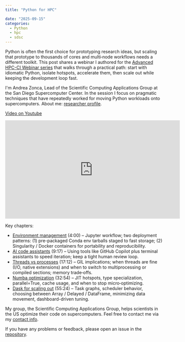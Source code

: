 ```yaml
---
title: "Python for HPC"

date: "2025-09-15"
categories:
  - Python
  - hpc
  - sdsc
---
```


Python is often the first choice for prototyping research ideas, but scaling that prototype to thousands of cores and multi‑node workflows needs a different toolkit. This post shares a webinar I authored for the [Advanced HPC-CI Webinar series](https://www.sdsc.edu/education/training-programs/Advanced-HPC-CI-Webinars.html) that walks through a practical path: start with idiomatic Python, isolate hotspots, accelerate them, then scale out while keeping the development loop fast.

I'm Andrea Zonca, Lead of the Scientific Computing Applications Group at the San Diego Supercomputer Center. In the session I focus on pragmatic techniques that have repeatedly worked for moving Python workloads onto supercomputers. About me: [researcher profile](https://www.sdsc.edu/research/researcher_spotlight/zonca_andrea.html).

[Video on Youtube](https://www.youtube.com/watch?v=Zv4DcRy1yeg)

<iframe width="560" height="315" src="https://www.youtube.com/embed/Zv4DcRy1yeg" title="YouTube video player" frameborder="0" allow="accelerometer; autoplay; clipboard-write; encrypted-media; gyroscope; picture-in-picture" allowfullscreen></iframe>

Key chapters:

* [Environment management](https://www.youtube.com/watch?v=Zv4DcRy1yeg&t=240s) (4:00) – Jupyter workflow; two deployment patterns: (1) pre-packaged Conda env tarballs staged to fast storage; (2) Singularity / Docker containers for portability and reproducibility.
* [AI code assistants](https://www.youtube.com/watch?v=Zv4DcRy1yeg&t=557s) (9:17) – Using tools like GitHub Copilot plus terminal assistants to speed iteration; keep a tight human review loop.
* [Threads vs processes](https://www.youtube.com/watch?v=Zv4DcRy1yeg&t=1032s) (17:12) – GIL implications; when threads are fine (I/O, native extensions) and when to switch to multiprocessing or compiled sections; memory trade‑offs.
* [Numba optimization](https://www.youtube.com/watch?v=Zv4DcRy1yeg&t=1974s) (32:54) – JIT hotspots, type specialization, parallel=True, cache usage, and when to stop micro‑optimizing.
* [Dask for scaling out](https://www.youtube.com/watch?v=Zv4DcRy1yeg&t=3324s) (55:24) – Task graphs, scheduler behavior, choosing between Array / Delayed / DataFrame, minimizing data movement, dashboard-driven tuning.

My group, the Scientific Computing Applications Group, helps scientists in the US optimize their code on supercomputers. Feel free to contact me via my [contact info](https://www.sdsc.edu/cgi-bin/staff_dir.cgi?query_type=s&name=Andrea+Zonca).

If you have any problems or feedback, please open an issue in the [repository](https://github.com/zonca/python_hpc_2025/issues/new).
